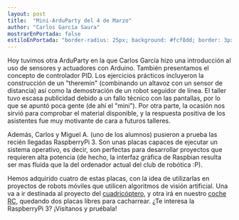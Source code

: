 ```yaml
---
layout: post
title:  "Mini-ArduParty del 4 de Marzo"
author: "Carlos García Saura"
mostrarEnPortada: false
estiloEnPortada: "border-radius: 25px; background: #fcf8dd; border: 3px solid #fcdb05; padding: 20px; width: 90%;"
---
```


Hoy tuvimos otra ArduParty en la que Carlos García hizo una introducción al uso de sensores y actuadores con Arduino. También presentamos el concepto de controlador PID. Los ejercicios prácticos incluyeron la construcción de un "theremin" (combinando un altavoz con un sensor de distancia) así como la demostración de un robot seguidor de línea.
El taller tuvo escasa publicidad debido a un fallo técnico con las pantallas, por lo que se apuntó poca gente (de ahí el "mini"). Por otra parte, la ocasión nos sirvió para comprobar el material disponible, y la respuesta positiva de los asistentes fue muy motivante de cara a futuros talleres.

Además, Carlos y Miguel A. (uno de los alumnos) pusieron a prueba las recién llegadas RaspberryPi 3. Son unas placas capaces de ejecutar un sistema operativo, es decir, son perfectas para desarrollar proyectos que requieren alta potencia (de hecho, la interfaz gráfica de Raspbian resulta ser mas fluida que la del ordenador actual del club de robótica :P).

Hemos adquirido cuatro de estas placas, con la idea de utilizarlas en proyectos de robots móviles que utilicen algoritmos de visión artificial. Una va a ir destinada al proyecto del [cuadricóptero](https://github.com/CRM-UAM/cuadricoptero), y otra irá en nuestro [coche RC](https://github.com/CRM-UAM/coche-RC), quedando dos placas libres para cacharrear.
¿Te interesa la RaspberryPi 3? ¡Visítanos y pruébala!

